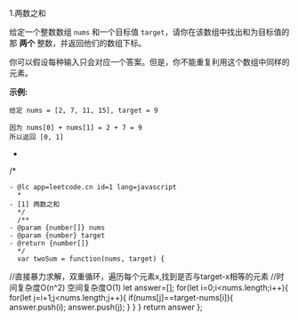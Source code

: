 1.两数之和

给定一个整数数组 `nums` 和一个目标值 `target`，请你在该数组中找出和为目标值的那 **两个** 整数，并返回他们的数组下标。

你可以假设每种输入只会对应一个答案。但是，你不能重复利用这个数组中同样的元素。

**示例:**

```
给定 nums = [2, 7, 11, 15], target = 9

因为 nums[0] + nums[1] = 2 + 7 = 9
所以返回 [0, 1]
```

 * ```javascript
 /*

    - @lc app=leetcode.cn id=1 lang=javascript
      *
    - [1] 两数之和
      */
      /**
    - @param {number[]} nums
    - @param {number} target
    - @return {number[]}
      */
      var twoSum = function(nums, target) {
 //直接暴力求解，双重循环，遍历每个元素x,找到是否与target-x相等的元素
  //时间复杂度O(n^2) 空间复杂度O(1)
   let answer=[];
   for(let i=0;i<nums.length;i++){
       for(let j=i+1;j<nums.length;j++){
           if(nums[j]==target-nums[i]){
               answer.push(i);
               answer.push(j);
           }
       }
   }
   return answer
   };
 ```
 
 